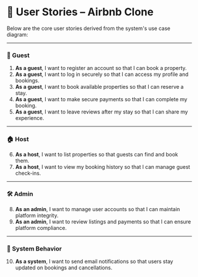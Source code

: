 # 📘 User Stories – Airbnb Clone

Below are the core user stories derived from the system's use case diagram:

---

### 👤 Guest

1. **As a guest**, I want to register an account so that I can book a property.
2. **As a guest**, I want to log in securely so that I can access my profile and bookings.
3. **As a guest**, I want to book available properties so that I can reserve a stay.
4. **As a guest**, I want to make secure payments so that I can complete my booking.
5. **As a guest**, I want to leave reviews after my stay so that I can share my experience.

---

### 🏠 Host

6. **As a host**, I want to list properties so that guests can find and book them.
7. **As a host**, I want to view my booking history so that I can manage guest check-ins.

---

### 🛠️ Admin

8. **As an admin**, I want to manage user accounts so that I can maintain platform integrity.
9. **As an admin**, I want to review listings and payments so that I can ensure platform compliance.

---

### 🔔 System Behavior

10. **As a system**, I want to send email notifications so that users stay updated on bookings and cancellations.
